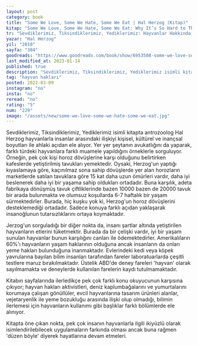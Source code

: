 ```yaml
---
layout: post
category: book
title: "Some We Love, Some We Hate, Some We Eat | Hal Herzog (Kitap)"
kitap: "Some We Love, Some We Hate, Some We Eat: Why It’s So Hard to Think Straight About Animals"
tr: "Sevdiklerimiz, Tiksindiklerimiz, Yediklerimiz: Hayvanlar Hakkında Tutarlı Düşünmek Neden Bu Kadar Zordur?"
yazar: "Hal Herzog"
yil: "2010"
sayfa: "384"
goodreads: "https://www.goodreads.com/book/show/6953508-some-we-love-some-we-hate-some-we-eat"
last_modified_at: 2023-01-14
published: true
description: "Sevdiklerimiz, Tiksindiklerimiz, Yediklerimiz isimli kitapta antrozoolog Hal Herzog hayvanlarla insanlar arasındaki ilişkiyi kişisel, kültürel ve inançsal boyutları ile ahlaki açıdan ele alıyor."
tag: "hayvan hakları"
posted: 2022-03-09
instagram: "no"
insta: "no"
reread: "no"
rating: "5"
num: "229"
image: "/assets/new/some-we-love-some-we-hate-some-we-eat.jpg"
---
```


Sevdiklerimiz, Tiksindiklerimiz, Yediklerimiz isimli kitapta antrozoolog Hal Herzog hayvanlarla insanlar arasındaki ilişkiyi kişisel, kültürel ve inançsal boyutları ile ahlaki açıdan ele alıyor. Yer yer şeytanın avukatlığını da yaparak, farklı türdeki hayvanlara farklı muamele yapıldığını örneklerle sorguluyor. Örneğin, pek çok kişi horoz dövüşlerine karşı olduğunu belirtirken kafeslerde yetiştirilmiş tavukları yemektedir. Oysaki, Herzog'un yaptığı kıyaslamaya göre, kaçınılmaz sona sahip dövüşlerde yer alan horozların marketlerde satılan tavuklara göre 15 kat daha uzun ömürleri vardır, daha iyi beslenerek daha iyi bir yaşama sahip oldukları ortadadır. Buna karşılık, adeta fabrikaya dönüşmüş tavuk çiftliklerinde bazen 10000 bazen de 20000 tavuk bir arada bulunmakta ve olumsuz koşullarda 6-7 haftalık bir yaşam sürmektedirler. Burada, hiç kuşku yok ki, Herzog'un horoz dövüşlerini desteklemediği ortadadır. Sadece konuya farklı açıdan yaklaşarak insanoğlunun tutarsızlıklarını ortaya koymaktadır.

Jerzog'un sorguladığı bir diğer nokta da, insanı şartlar altında yetiştirilen hayvanların etlerini tüketmektir. Burada da bir çelişki vardır, iyi bir yaşam sunulan hayvanlar bunun karşılığını canları ile ödemektedirler. Amerikalıların 60%'ı hayvanların yaşam haklarının olduğuna ancak insanların da onları yeme hakları bulunduğuna inanmaktadır. Evlerindeki kedi veya köpek yavrularına bayılan bilim insanları tarafından fareler laboratuarlarda çeşitli testlere maruz bırakılmaktadır. Üstelik ABD'de deney fareleri 'hayvan' olarak sayılmamakta ve deneylerde kullanılan farelerin kaydı tutulmamaktadır.

Kitabın sayfalarında ilerledikçe pek çok farklı konu okuyucunun karşısına çıkıyor; hayvan hakları aktivistleri, deniz kaplumbağalarını ve yumurtalarını korumaya çalışan gönüllüler, evcil hayvanlarına tasarım ürünleri alanlar, vejetaryenlik ile yeme bozukluğu arasında ilişki olup olmadığı, bilimin ilerlemesi için hayvanların kullanımı gibi başlıklar farklı bölümlerde ele alınıyor.

Kitapta öne çıkan nokta, pek çok insanın hayvanlarla ilgili ikiyüzlü olarak isimlendirilebilecek uygulamaların farkında olması ancak buna rağmen 'düzen böyle' diyerek hayatlarına devam etmeleri.
